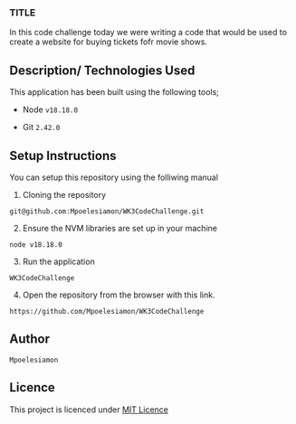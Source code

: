 ### TITLE
In this code challenge today we were writing a code that would be used to create a website for buying tickets fofr movie shows.

## Description/ Technologies Used 
This application has been built using the following tools;

* Node `v18.18.0`

* Git `2.42.0`

## Setup Instructions
You can setup this repository using the folliwing manual

1. Cloning the repository
```{shell}
git@github.com:Mpoelesiamon/WK3CodeChallenge.git
```
2. Ensure the NVM libraries are set up in your machine 
```{shell}
node v18.18.0
```
3. Run the application 
```{shell}
WK3CodeChallenge
```
4. Open the repository from the browser with this link.
```
https://github.com/Mpoelesiamon/WK3CodeChallenge
```
## Author

```
Mpoelesiamon
```
## Licence 

This project is licenced under [MIT Licence](LICENCE)
